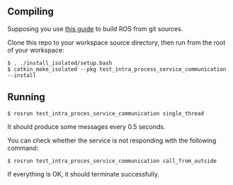 ## Compiling

Supposing you use [this guide](http://vasalf.net/au/ros-build.html) to build ROS from git sources.

Clone this repo to your workspace source directory, then run from the root of your workspace:

```
$ . ./install_isolated/setup.bash
$ catkin_make_isolated --pkg test_intra_process_service_communication --install
```

## Running

```
$ rosrun test_intra_proces_service_communication single_thread
```

It should produce some messages every 0.5 seconds.

You can check whether the service is not responding with the following command:

```
$ rosrun test_intra_proces_service_communication call_from_outside
```

If everything is OK, it should terminate successfully.
